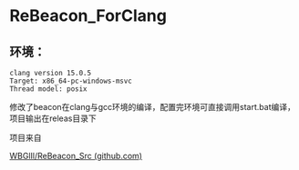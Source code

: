 # ReBeacon_ForClang

## 环境：

```
clang version 15.0.5
Target: x86_64-pc-windows-msvc
Thread model: posix
```

修改了beacon在clang与gcc环境的编译，配置完环境可直接调用start.bat编译，项目输出在releas目录下

项目来自

[WBGlIl/ReBeacon_Src (github.com)](https://github.com/WBGlIl/ReBeacon_Src)